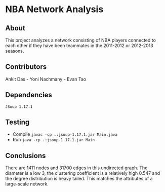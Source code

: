 # NBA Network Analysis #

## About ##

This project analyzes a network consisting of NBA players connected to each other if they have been teammates in the 2011-2012 or 2012-2013 seasons.

## Contributors ## 

Ankit Das - Yoni Nachmany - Evan Tao

## Dependencies ## 

`JSoup 1.17.1`

## Testing ##

- Compile `javac -cp .:jsoup-1.17.1.jar Main.java`
- Run `java -cp .:jsoup-1.17.1.jar Main`

## Conclusions ##

There are 1411 nodes and 31700 edges in this undirected graph. The diameter is a low 3, the clustering coefficient is a relatively high 0.547 and the degree distribution is heavy tailed. This matches the attributes of a large-scale network. 

